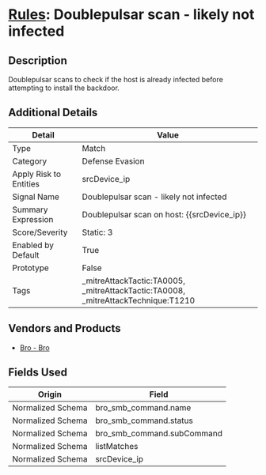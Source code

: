 # [Rules](README.md): Doublepulsar scan - likely not infected

## Description
Doublepulsar scans to check if the host is already infected before attempting to install the backdoor. 

## Additional Details
|Detail|Value|
|----|----|
|Type|Match|
|Category|Defense Evasion|
|Apply Risk to Entities|srcDevice_ip|
|Signal Name|Doublepulsar scan - likely not infected|
|Summary Expression|Doublepulsar scan on host: {{srcDevice_ip}}|
|Score/Severity|Static: 3|
|Enabled by Default|True|
|Prototype|False|
|Tags|_mitreAttackTactic:TA0005, _mitreAttackTactic:TA0008, _mitreAttackTechnique:T1210|
## Vendors and Products
- [Bro - Bro](../products/37C866BF-72E1-470A-9072-EDB908F56951.md)


## Fields Used

|Origin|Field|
|----|----|
|Normalized Schema|bro_smb_command.name|
|Normalized Schema|bro_smb_command.status|
|Normalized Schema|bro_smb_command.subCommand|
|Normalized Schema|listMatches|
|Normalized Schema|srcDevice_ip|


